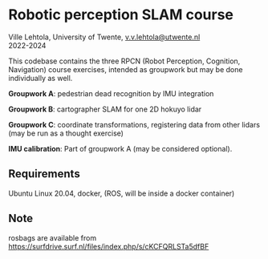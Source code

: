 # Robotic perception SLAM course

Ville Lehtola, University of Twente, v.v.lehtola@utwente.nl   
2022-2024

This codebase contains the three RPCN (Robot Perception, Cognition, Navigation) course exercises,
intended as groupwork but may be done individually as well.

**Groupwork A**: pedestrian dead recognition by IMU integration

**Groupwork B**: cartographer SLAM for one 2D hokuyo lidar

**Groupwork C**: coordinate transformations, registering data from other lidars (may be run as a thought exercise)

**IMU calibration**: Part of groupwork A (may be considered optional).

## Requirements
Ubuntu Linux 20.04, docker, (ROS, will be inside a docker container)

## Note
rosbags are available from
https://surfdrive.surf.nl/files/index.php/s/cKCFQRLSTa5dfBF
